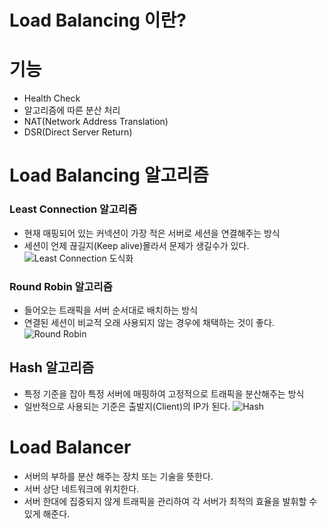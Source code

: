 # Load Balancing 이란?


# 기능
* Health Check
* 알고리즘에 따른 분산 처리
* NAT(Network Address Translation)
* DSR(Direct Server Return)


# Load Balancing 알고리즘

### Least Connection 알고리즘

* 현재 매핑되어 있는 커넥션이 가장 적은 서버로 세션을 연결해주는 방식
* 세션이 언제 끊길지(Keep alive)몰라서 문제가 생길수가 있다. 
![Least Connection 도식화](https://img1.daumcdn.net/thumb/R1280x0/?scode=mtistory2&fname=https%3A%2F%2Fblog.kakaocdn.net%2Fdn%2Fb9StrT%2FbtrNZn7jWfb%2FkLXxMWMo60MNwovKNl7iik%2Fimg.png)


### Round Robin 알고리즘
* 들어오는 트래픽을 서버 순서대로 배치하는 방식
* 연결된 세션이 비교적 오래 사용되지 않는 경우에 채택하는 것이 좋다.
![Round Robin](https://img1.daumcdn.net/thumb/R1280x0/?scode=mtistory2&fname=https%3A%2F%2Fblog.kakaocdn.net%2Fdn%2Fb6OTnO%2FbtrNYU5pBiE%2FGmLPIVBgVlc9uhnkYzKnJ0%2Fimg.png)

## Hash 알고리즘
* 특정 기준을 잡아 특정 서버에 매핑하여 고정적으로 트래픽을 분산해주는 방식
* 일반적으로 사용되는 기준은 출발지(Client)의 IP가 된다.
![Hash](https://img1.daumcdn.net/thumb/R1280x0/?scode=mtistory2&fname=https%3A%2F%2Fblog.kakaocdn.net%2Fdn%2FG8bGu%2FbtrNZGllf7A%2F01wpQyaRiCqS7vYf6t3FGK%2Fimg.png)


## 

### 


# Load Balancer
* 서버의 부하를 분산 해주는 장치 또는 기술을 뜻한다.
* 서버 상단 네트워크에 위치한다.
* 서버 한대에 집중되지 않게 트래픽을 관리하여 각 서버가 최적의 효율을 발휘할 수 있게 해준다.